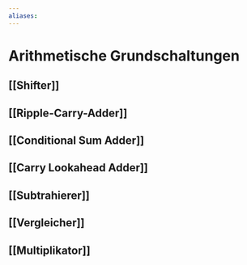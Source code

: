 ```yaml
---
aliases: 
---
```

# Arithmetische Grundschaltungen
## [[Shifter]]
## [[Ripple-Carry-Adder]]
## [[Conditional Sum Adder]]
## [[Carry Lookahead Adder]]
## [[Subtrahierer]]
## [[Vergleicher]]
## [[Multiplikator]]